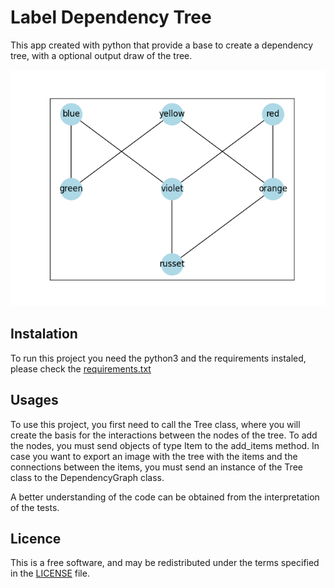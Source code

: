 # Label Dependency Tree

This app created with python that provide a base to create a dependency tree, with a optional output draw of the tree.

![Screenshot](https://github.com/cristianofmc/label_dependency_tree/blob/main/color_example.png)

## Instalation
To run this project you need the python3 and the requirements instaled, please check the [requirements.txt](https://github.com/cristianofmc/label_dependency_tree/blob/main/requirements.txt)

## Usages
To use this project, you first need to call the Tree class, where you will create the basis for the interactions between the nodes of the tree. To add the nodes, you must send objects of type Item to the add_items method.
In case you want to export an image with the tree with the items and the connections between the items, you must send an instance of the Tree class to the DependencyGraph class.

A better understanding of the code can be obtained from the interpretation of the tests.

## Licence
This is a free software, and may be redistributed under the terms specified in the [LICENSE](https://github.com/cristianofmc/label_dependency_tree/blob/main/LICENCE) file.
